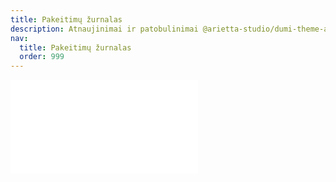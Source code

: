 ```yaml
---
title: Pakeitimų žurnalas
description: Atnaujinimai ir patobulinimai @arietta-studio/dumi-theme-arietta
nav:
  title: Pakeitimų žurnalas
  order: 999
---
```


<embed src="../../CHANGELOG.md"></embed>
